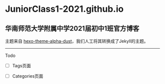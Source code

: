 # JuniorClass1-2021.github.io

## 华南师范大学附属中学2021届初中1班官方博客

主题来自 [hexo-theme-alpha-dust](https://github.com/Juniorclass1-2021/JuniorClass1-2021.github.io)，我们人工将其转换成了Jekyll的主题。

---

Todo

- [ ] Tags页面

- [ ] Categories页面
